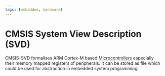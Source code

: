 ```yaml
---
tags: [embedded, hardware]
---
```


# CMSIS System View Description (SVD)

CMSIS-SVD formalises ARM Cortex-M based [Microcontrollers](202404051243.md)
especially their memory mapped registers of peripherals. It can be stored as file
which could be used for abstraction in embedded system programming.
